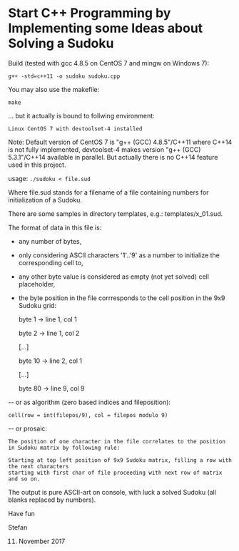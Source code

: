 # Start C++ Programming by Implementing some Ideas about Solving a Sudoku


Build (tested with gcc 4.8.5 on CentOS 7 and mingw on Windows 7):

   ```g++ -std=c++11 -o sudoku sudoku.cpp```

You may also use the makefile:

   ```make```

... but it actually is bound to follwing environment:

   ```Linux CentOS 7 with devtoolset-4 installed```

Note: Default version of CentOS 7 is "g++ (GCC) 4.8.5"/C++11 where C++14 is not fully implemented, devtoolset-4 makes version "g++ (GCC) 5.3.1"/C++14 available in parallel. But actually there is no C++14 feature used in this project.


usage: ```./sudoku < file.sud```

Where file.sud stands for a filename of a file containing numbers for initialization of a Sudoku.

There are some samples in directory templates, e.g.: templates/x_01.sud.

The format of data in this file is: 

  - any number of bytes, 
  
  - only considering ASCII characters '1'..'9' as a number to initialize the corresponding cell to,
  
  - any other byte value is considered as empty (not yet solved) cell placeholder,
  
  - the byte position in the file corrresponds to the cell position in the 9x9 Sudoku grid:
  
    byte  1 -> line 1, col 1
    
    byte  2 -> line 1, col 2
    
    [...]
    
    byte 10 -> line 2, col 1
    
    [...]
    
    byte 80 -> line 9, col 9
    
  -- or as algorithm (zero based indices and fileposition):
  
    cell(row = int(filepos/9), col = filepos modulo 9)
    
  -- or prosaic:
  
    The position of one character in the file correlates to the position in Sudoku matrix by following rule:
    
    Starting at top left position of 9x9 Sudoku matrix, filling a row with the next characters
    starting with first char of file proceeding with next row of matrix and so on.

The output is pure ASCII-art on console, with luck a solved Sudoku (all blanks replaced by numbers).

Have fun

Stefan

11. November 2017
